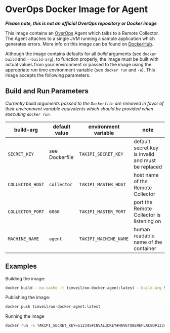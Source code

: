 # OverOps Docker Image for Agent

__*Please note, this is not an official OverOps repository or Docker image*__

This image contains an [OverOps](http://www.overops.com) Agent which talks to a Remote Collector.  The Agent attaches to a single JVM running a sample application which generates errors.  More info on this image can be found on [DockerHub](https://hub.docker.com/r/timveil/oo-docker-agent/).

Although the image contains defaults for all *build* arguments (see `docker build` and `--build-arg`), to function properly, the image must be built with actual values from your environment or passed to the image using the appropriate *run* time environment variable (see `docker run` and `-e`).  This image accepts the following parameters.

## Build and Run Parameters

*Currently build arguments passed to the `Dockerfile` are removed in favor of their environment variable equivalents which should be provided when executing `docker run`.*

| build-arg | default value | environment variable | note |
| --- | --- | --- | --- |
| `SECRET_KEY` | see Dockerfile | `TAKIPI_SECRET_KEY` | default secret key is invalid and must be replaced |
| `COLLECTOR_HOST` | `collector` | `TAKIPI_MASTER_HOST` | host name of the Remote Collector |
| `COLLECTOR_PORT` | `6060` | `TAKIPI_MASTER_PORT` | port the Remote Collector is listening on |
| `MACHINE_NAME` | `agent` | `TAKIPI_MACHINE_NAME` | human readable name of the container |


## Examples

Building the image:
```bash
docker build --no-cache -t timveil/oo-docker-agent:latest --build-arg SECRET_KEY=S12345#INVALIDKEY#HAVETOBEREPLACED#1234 --build-arg COLLECTOR_HOST=6060 .
```


Publishing the image:
```bash
docker push timveil/oo-docker-agent:latest
```

Running the image
```bash
docker run -e TAKIPI_SECRET_KEY=S12345#INVALIDKEY#HAVETOBEREPLACED#1234 -e TAKIPI_MASTER_HOST=overops-collector.example.com timveil/oo-docker-agent
```